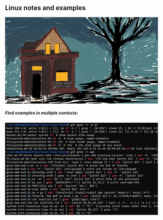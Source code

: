 ## Linux notes and examples
![house2](readme_images/house2_cropped.png)

##### Find examples in multiple contexts:
![git_grep](readme_images/git_grep.png)
